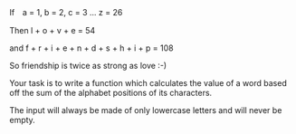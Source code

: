 If　a = 1, b = 2, c = 3 ... z = 26

Then l + o + v + e = 54

and f + r + i + e + n + d + s + h + i + p = 108

So friendship is twice as strong as love :-)

Your task is to write a function which calculates the value of a word based off the sum of the alphabet positions of its characters.

The input will always be made of only lowercase letters and will never be empty.
